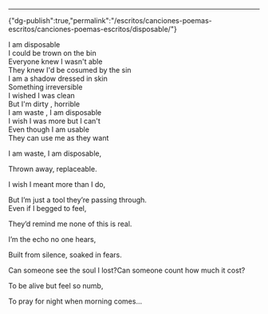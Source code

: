 ---
{"dg-publish":true,"permalink":"/escritos/canciones-poemas-escritos/canciones-poemas-escritos/disposable/"}

 

I am disposable  
I could be trown on the bin  
Everyone knew I wasn't able  
They knew I'd be cosumed by the sin  
I am a shadow dressed in skin  
Something irreversible  
I wished I was clean  
But I'm dirty , horrible  
I am waste , I am disposable  
I wish I was more but I can't  
Even though I am usable  
They can use me as they want

I am waste, I am disposable,

Thrown away, replaceable.

I wish I meant more than I do,

But I’m just a tool they’re passing through.  
Even if I begged to feel,

They’d remind me none of this is real.

I’m the echo no one hears,

Built from silence, soaked in fears.

Can someone see the soul I lost?Can someone count how much it cost?

To be alive but feel so numb,

To pray for night when morning comes…
